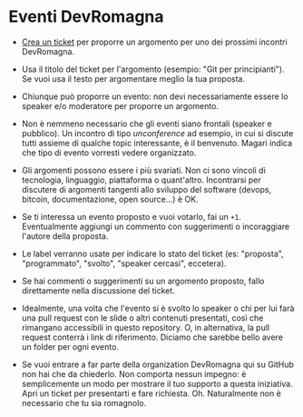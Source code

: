 # Eventi DevRomagna

- [Crea un ticket][1] per proporre un argomento per uno dei prossimi
  incontri DevRomagna.

- Usa il titolo del ticket per l'argomento (esempio: "Git per principianti"). 
  Se vuoi usa il testo per argomentare meglio la tua proposta.

- Chiunque può proporre un evento: non devi necessariamente essere lo speaker
  e/o moderatore per proporre un argomento. 
  
- Non è nemmeno necessario che gli eventi siano frontali (speaker e pubblico).
  Un incontro di tipo *unconference* ad esempio, in cui si discute tutti
  assieme di qualche topic interessante, è il benvenuto. Magari indica che tipo
  di evento vorresti vedere organizzato.

- Gli argomenti possono essere i più svariati. Non ci sono vincoli di
  tecnologia, linguaggio, piattaforma o quant'altro. Incontrarsi per discutere
  di argomenti tangenti allo sviluppo del software (devops, bitcoin,
  documentazione, open source...) è OK.

- Se ti interessa un evento proposto e vuoi votarlo, fai un `+1`. Eventualmente
  aggiungi un commento con suggerimenti o incoraggiare l'autore della proposta.

- Le label verranno usate per indicare lo stato del ticket (es: "proposta",
    "programmato", "svolto", "speaker cercasi", eccetera).

- Se hai commenti o suggerimenti su un argomento proposto, fallo direttamente
  nella discussione del ticket.

- Idealmente, una volta che l'evento si è svolto lo speaker o chi per lui farà
  una pull request con le slide o altri contenuti presentati, così che
  rimangano accessibili in questo repository. O, in alternativa, la pull
  request conterrà i link di riferimento. Diciamo che sarebbe bello avere un
  folder per ogni evento.

- Se vuoi entrare a far parte della organization DevRomagna qui su GitHub non
    hai che da chiederlo. Non comporta nessun impegno: è semplicemente un modo
    per mostrare il tuo supporto a questa iniziativa. Apri un ticket per
    presentarti e fare richiesta. Oh. Naturalmente non è necessario che tu sia
    romagnolo.

[1]: https://github.com/DevRomagna/eventi/issues/new
